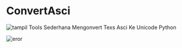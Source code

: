 # ConvertAsci
![tampil](https://user-images.githubusercontent.com/52120154/59995373-2491e700-9681-11e9-86c3-e0fee09b435c.png)
Tools Sederhana Mengonvert Texs Asci Ke Unicode Python


![eror](https://user-images.githubusercontent.com/52120154/59995502-818d9d00-9681-11e9-8d15-4cb04bcae6f1.png)
